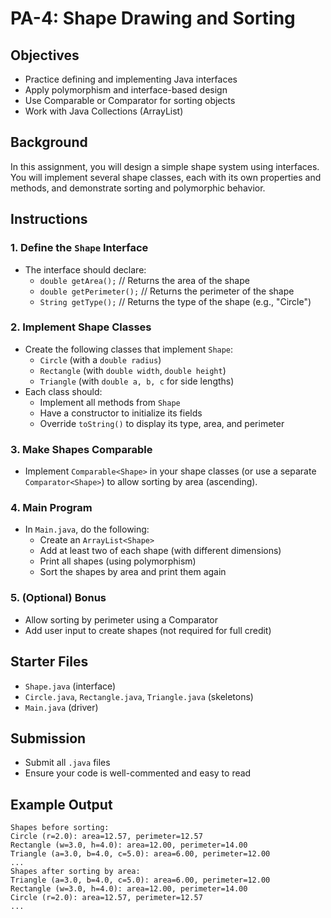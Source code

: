 # PA-4: Shape Drawing and Sorting

## Objectives
- Practice defining and implementing Java interfaces
- Apply polymorphism and interface-based design
- Use Comparable or Comparator for sorting objects
- Work with Java Collections (ArrayList)

## Background
In this assignment, you will design a simple shape system using interfaces. You will implement several shape classes, each with its own properties and methods, and demonstrate sorting and polymorphic behavior.

## Instructions

### 1. Define the `Shape` Interface
- The interface should declare:
  - `double getArea();` // Returns the area of the shape
  - `double getPerimeter();` // Returns the perimeter of the shape
  - `String getType();` // Returns the type of the shape (e.g., "Circle")

### 2. Implement Shape Classes
- Create the following classes that implement `Shape`:
  - `Circle` (with a `double radius`)
  - `Rectangle` (with `double width`, `double height`)
  - `Triangle` (with `double a, b, c` for side lengths)
- Each class should:
  - Implement all methods from `Shape`
  - Have a constructor to initialize its fields
  - Override `toString()` to display its type, area, and perimeter

### 3. Make Shapes Comparable
- Implement `Comparable<Shape>` in your shape classes (or use a separate `Comparator<Shape>`) to allow sorting by area (ascending).

### 4. Main Program
- In `Main.java`, do the following:
  - Create an `ArrayList<Shape>`
  - Add at least two of each shape (with different dimensions)
  - Print all shapes (using polymorphism)
  - Sort the shapes by area and print them again

### 5. (Optional) Bonus
- Allow sorting by perimeter using a Comparator
- Add user input to create shapes (not required for full credit)

## Starter Files
- `Shape.java` (interface)
- `Circle.java`, `Rectangle.java`, `Triangle.java` (skeletons)
- `Main.java` (driver)

## Submission
- Submit all `.java` files
- Ensure your code is well-commented and easy to read

## Example Output
```
Shapes before sorting:
Circle (r=2.0): area=12.57, perimeter=12.57
Rectangle (w=3.0, h=4.0): area=12.00, perimeter=14.00
Triangle (a=3.0, b=4.0, c=5.0): area=6.00, perimeter=12.00
...
Shapes after sorting by area:
Triangle (a=3.0, b=4.0, c=5.0): area=6.00, perimeter=12.00
Rectangle (w=3.0, h=4.0): area=12.00, perimeter=14.00
Circle (r=2.0): area=12.57, perimeter=12.57
...
```
